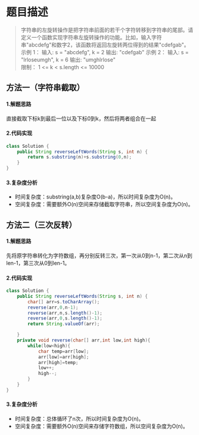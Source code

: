 # 题目描述
> 字符串的左旋转操作是把字符串前面的若干个字符转移到字符串的尾部。请定义一个函数实现字符串左旋转操作的功能。比如，输入字符串"abcdefg"和数字2，该函数将返回左旋转两位得到的结果"cdefgab"。
> 示例 1：
> 输入: s = "abcdefg", k = 2 
> 输出: "cdefgab" 
> 示例 2：
> 输入: s = "lrloseumgh", k = 6 
> 输出: "umghlrlose"  
> 限制：
> 1 <= k < s.length <= 10000
## 方法一（字符串截取）
#### 1.解题思路
直接截取下标k到最后一位以及下标0到k，然后将两者组合在一起
#### 2.代码实现

```java
class Solution {
    public String reverseLeftWords(String s, int n) {
        return s.substring(n)+s.substring(0,n);
    }
}
```
#### 3.复杂度分析
 - 时间复杂度：substring(a,b)复杂度O(b-a)，所以时间复杂度为O(n)。
 - 空间复杂度：需要额外O(n)空间来存储截取字符串，所以空间复杂度为O(n)。

## 方法二（三次反转）
#### 1.解题思路
先将原字符串转化为字符数组，再分别反转三次，第一次从0到n-1，第二次从n到len-1，第三次从0到len-1。
#### 2.代码实现

```java
class Solution {
    public String reverseLeftWords(String s, int n) {
        char[] arr=s.toCharArray();       
        reverse(arr,0,n-1);
        reverse(arr,n,s.length()-1);
        reverse(arr,0,s.length()-1);
        return String.valueOf(arr);

    }
    private void reverse(char[] arr,int low,int high){
        while(low<high){
            char temp=arr[low];
            arr[low]=arr[high];
            arr[high]=temp;
            low++;
            high--;
        }
    }
}
```
#### 3.复杂度分析
 - 时间复杂度：总体循环了n次，所以时间复杂度为O(n)。
 - 空间复杂度：需要额外O(n)空间来存储字符数组，所以空间复杂度为O(n)。
